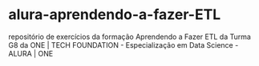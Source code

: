 # alura-aprendendo-a-fazer-ETL
repositório de exercícios da formação  Aprendendo a Fazer ETL da Turma G8 da ONE | TECH FOUNDATION - Especialização em Data Science - ALURA | ONE
